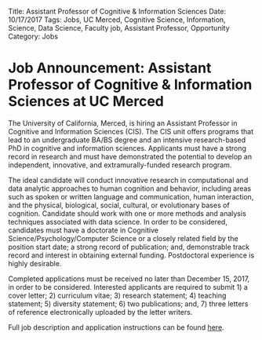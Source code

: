 Title: Assistant Professor of Cognitive & Information Sciences
Date: 10/17/2017
Tags: Jobs, UC Merced, Cognitive Science, Information, Science, Data Science, Faculty job, Assistant Professor, Opportunity
Category: Jobs

# Job Announcement: Assistant Professor of Cognitive & Information Sciences at UC Merced

The University of California, Merced, is hiring an Assistant Professor in Cognitive and Information Sciences (CIS). The CIS unit offers programs that lead to an undergraduate BA/BS degree and an intensive research-based PhD in cognitive and information sciences. Applicants must have a strong record in research and must have demonstrated the potential to develop an independent, innovative, and extramurally-funded research program. 

The ideal candidate will conduct innovative research in computational and data analytic approaches to human cognition and behavior, including areas such as spoken or written language and communication, human interaction, and the physical, biological, social, cultural, or evolutionary bases of cognition. Candidate should work with one or more methods and analysis techniques associated with data science. In order to be considered, candidates must have a doctorate in Cognitive Science/Psychology/Computer Science or a closely related field by the position start date; a strong record of publication; and, demonstrable track record and interest in obtaining external funding. Postdoctoral experience is highly desirable.

Completed applications must be received no later than December 15, 2017, in order to be considered. Interested applicants are required to submit 1) a cover letter; 2) curriculum vitae; 3) research statement; 4) teaching statement; 5) diversity statement; 6) two publications; and, 7) three letters of reference electronically uploaded by the letter writers.

Full job description and application instructions can be found [here](https://aprecruit.ucmerced.edu/apply/JPF00550). 